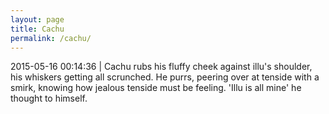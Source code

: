 ```yaml
---
layout: page
title: Cachu
permalink: /cachu/
---
```


2015-05-16 00:14:36  \|  Cachu rubs his fluffy cheek against illu's shoulder, his whiskers getting all scrunched. He purrs, peering over at tenside with a smirk, knowing how jealous tenside must be feeling. 'Illu is all mine' he thought to himself.